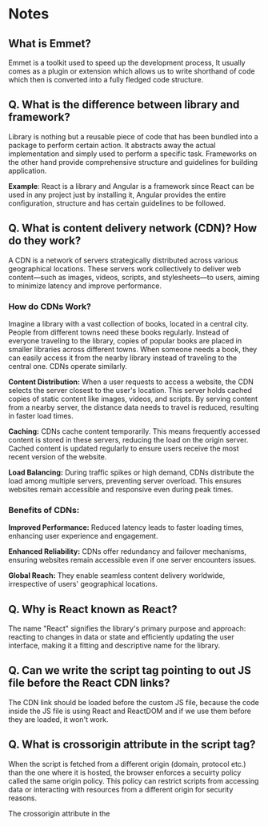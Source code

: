 # Notes

## What is Emmet?

Emmet is a toolkit used to speed up the development process, It usually comes as a plugin or extension which allows us to write shorthand of code which then is converted into a fully fledged code structure.

## Q. What is the difference between library and framework?

Library is nothing but a reusable piece of code that has been bundled into a package to perform certain action. It abstracts away the actual implementation and simply used to perform a specific task.
Frameworks on the other hand provide comprehensive structure and guidelines for building application.

**Example**: React is a library and Angular is a framework since React can be used in any project just by installing it, Angular provides the entire configuration, structure and has certain guidelines to be followed.

## Q. What is content delivery network (CDN)? How do they work?

A CDN is a network of servers strategically distributed across various geographical locations. These servers work collectively to deliver web content—such as images, videos, scripts, and stylesheets—to users, aiming to minimize latency and improve performance.

### How do CDNs Work?

Imagine a library with a vast collection of books, located in a central city. People from different towns need these books regularly. Instead of everyone traveling to the library, copies of popular books are placed in smaller libraries across different towns. When someone needs a book, they can easily access it from the nearby library instead of traveling to the central one. CDNs operate similarly.

**Content Distribution:** When a user requests to access a website, the CDN selects the server closest to the user's location. This server holds cached copies of static content like images, videos, and scripts. By serving content from a nearby server, the distance data needs to travel is reduced, resulting in faster load times.

**Caching:** CDNs cache content temporarily. This means frequently accessed content is stored in these servers, reducing the load on the origin server. Cached content is updated regularly to ensure users receive the most recent version of the website.

**Load Balancing:** During traffic spikes or high demand, CDNs distribute the load among multiple servers, preventing server overload. This ensures websites remain accessible and responsive even during peak times.

### Benefits of CDNs:

**Improved Performance:** Reduced latency leads to faster loading times, enhancing user experience and engagement.

**Enhanced Reliability:** CDNs offer redundancy and failover mechanisms, ensuring websites remain accessible even if one server encounters issues.

**Global Reach:** They enable seamless content delivery worldwide, irrespective of users' geographical locations.

## Q. Why is React known as React?

The name "React" signifies the library's primary purpose and approach: reacting to changes in data or state and efficiently updating the user interface, making it a fitting and descriptive name for the library.

## Q. Can we write the script tag pointing to out JS file before the React CDN links?

The CDN link should be loaded before the custom JS file, because the code inside the JS file is using React and ReactDOM and if we use them before they are loaded, it won't work.

## Q. What is crossorigin attribute in the script tag?

When the script is fetched from a different origin (domain, protocol etc.) than the one where it is hosted, the browser enforces a secuirty policy called the same origin policy. This policy can restrict scripts from accessing data or interacting with resources from a different origin for security reasons.

The crossorigin attribute in the <script> tag is used to specify how the browser should handle the loading of a script when the script is fetched from a different origin (i.e., a different domain, protocol, or port) than the one where the web page is hosted.

When you include a script from a different origin, the browser enforces a security policy called the Same-Origin Policy. This policy restricts scripts from accessing data or interacting with resources from a different origin for security reasons.

The crossorigin attribute can take different values:

**Anonymous:** This is the default value. If the crossorigin attribute is set to "anonymous," the script is fetched without sending any user credentials (like cookies or HTTP authentication) along with the request. This setting is suitable when you're loading resources from a different origin that doesn't require credentials for access.

`<script src="https://example.com/script.js" crossorigin="anonymous"></script>`

**Use Credentials:** When the crossorigin attribute is set to "use-credentials," the browser will include user credentials (such as cookies or HTTP authentication) with the request when fetching the script. This setting is used when the server hosting the script requires authentication for access.

`<script src="https://example.com/script.js" crossorigin="use-credentials"></script>`

## Q. What is the difference between React and ReactDOM?

React is the core library for building the react components and using its powerful features whereas ReactDOM is the bridge between React and the browser. Browser doesn't understand React, ReactDOM handles the DOM manipulation and rendering the component on the DOM.

> `root.render()` replaces the root's innerHTML with the react element passed inside it.

## Q. Why there are different React CDN links for development and production?

The CDN links for development are not minified and includes developer friendly and helpful warning, error messages which makes the file size bigger whereas the production links are minified and do not include these helpers due to which the size is smaller and they load faster.

## Q. What is the difference between async and defer?

"Async" and "defer" attributes can be used in the `<script>` tag to delay its load and execution.

While rendering an HTML file, when a `<script>` tag is encountered, HTML parsing gets paused, and the JS file is downloaded from the network and executed first. After this, the HTML parsing resumes, potentially leading to slow page load. To avoid that, we could either use "async" or "defer" in the `<script>` tag.

Async: If used in the `<script>` tag, it fetches the script file from the network asynchronously while parsing the HTML. However, it pauses the rendering for executing the script.

Defer: If used in the `<script>` tag, it fetches the script file from the network asynchronously and waits for the HTML rendering to be completed. It then executes the script, allowing the HTML parsing to proceed uninterrupted, resulting in faster page load times.
